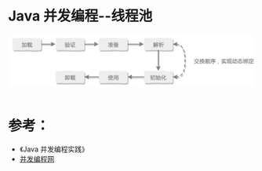 Java 并发编程--线程池
====================

<div align="center"> <img src="images/040301.png" width="520px"> </div><br>


# 参考：
- 《Java 并发编程实践》
- [并发编程网](http://ifeve.com/java-concurrency-thread-directory/)
